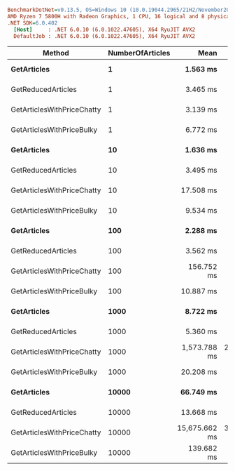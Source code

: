 ``` ini

BenchmarkDotNet=v0.13.5, OS=Windows 10 (10.0.19044.2965/21H2/November2021Update)
AMD Ryzen 7 5800H with Radeon Graphics, 1 CPU, 16 logical and 8 physical cores
.NET SDK=6.0.402
  [Host]     : .NET 6.0.10 (6.0.1022.47605), X64 RyuJIT AVX2
  DefaultJob : .NET 6.0.10 (6.0.1022.47605), X64 RyuJIT AVX2


```
|                     Method | NumberOfArticles |          Mean |      Error |     StdDev |
|--------------------------- |----------------- |--------------:|-----------:|-----------:|
|                **GetArticles** |                **1** |      **1.563 ms** |  **0.0205 ms** |  **0.0192 ms** |
|         GetReducedArticles |                1 |      3.465 ms |  0.0668 ms |  0.0625 ms |
| GetArticlesWithPriceChatty |                1 |      3.139 ms |  0.0586 ms |  0.0548 ms |
|  GetArticlesWithPriceBulky |                1 |      6.772 ms |  0.0812 ms |  0.0760 ms |
|                **GetArticles** |               **10** |      **1.636 ms** |  **0.0227 ms** |  **0.0212 ms** |
|         GetReducedArticles |               10 |      3.495 ms |  0.0612 ms |  0.0573 ms |
| GetArticlesWithPriceChatty |               10 |     17.508 ms |  0.3443 ms |  0.3381 ms |
|  GetArticlesWithPriceBulky |               10 |      9.534 ms |  0.0877 ms |  0.0820 ms |
|                **GetArticles** |              **100** |      **2.288 ms** |  **0.0339 ms** |  **0.0317 ms** |
|         GetReducedArticles |              100 |      3.562 ms |  0.0482 ms |  0.0403 ms |
| GetArticlesWithPriceChatty |              100 |    156.752 ms |  0.9636 ms |  0.7523 ms |
|  GetArticlesWithPriceBulky |              100 |     10.887 ms |  0.2079 ms |  0.2135 ms |
|                **GetArticles** |             **1000** |      **8.722 ms** |  **0.1742 ms** |  **0.4037 ms** |
|         GetReducedArticles |             1000 |      5.360 ms |  0.1045 ms |  0.0873 ms |
| GetArticlesWithPriceChatty |             1000 |  1,573.788 ms | 20.3529 ms | 19.0381 ms |
|  GetArticlesWithPriceBulky |             1000 |     20.208 ms |  0.3986 ms |  0.3914 ms |
|                **GetArticles** |            **10000** |     **66.749 ms** |  **1.1103 ms** |  **0.9843 ms** |
|         GetReducedArticles |            10000 |     13.668 ms |  0.0804 ms |  0.0628 ms |
| GetArticlesWithPriceChatty |            10000 | 15,675.662 ms | 34.3526 ms | 28.6860 ms |
|  GetArticlesWithPriceBulky |            10000 |    139.682 ms |  2.7744 ms |  4.4802 ms |

